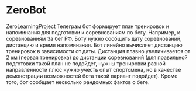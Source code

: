 # ZeroBot
ZeroLearningProject
Телеграм бот формирует план тренировок и напоминания для подготовки к соревнованиям по бегу.
Например, к соревнованиям За бег РФ.
Боту нужно сообщить дату соревнований, дистанцию и время напоминания.
Бот линейно вычисляет дистанцию тренировок в зависимости от даты. Дистанция плавно увеличивается от 2 км (первая тренировка) до дистанции соревнований (для правильной подготовки такой план не подойдет, нужны тренировки разной направленности плюс нужно учесть опыт спортсмена, но в качестве демонстрации возможностей бота такой вариант подойдет).
Кроме того, бот сообщает несколько рандомных фактов о беге.

